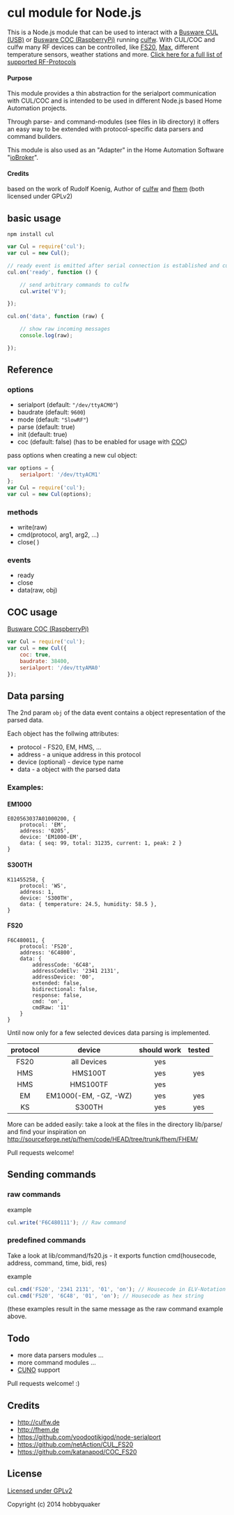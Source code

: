 # cul module for Node.js

This is a Node.js module that can be used to interact with a [Busware CUL (USB)](http://busware.de/tiki-index.php?page=CUL) or
[Busware COC (RaspberryPi)](http://busware.de/tiki-index.php?page=COC)
running [culfw](http://culfw.de). With CUL/COC and culfw many RF devices can be controlled,
like [FS20](http://www.elv.de/fs20-funkschaltsystem.html), [Max](http://www.elv.de/max-imale-kontrolle.html),
different temperature sensors, weather stations and more. [Click here for a full list of supported
RF-Protocols](http://culfw.de/culfw.html#Features)

#### Purpose

This module provides a thin abstraction for the serialport communication with CUL/COC and is intended to be used in
different Node.js based Home Automation projects.

Through parse- and command-modules (see files in lib directory) it offers an easy way to be extended
with protocol-specific data parsers and command builders.

This module is also used as an "Adapter" in the Home Automation Software "[ioBroker](https://github.com/iobroker/ioBroker.nodejs)".

#### Credits

based on the work of Rudolf Koenig, Author of [culfw](http://culfw.de) and [fhem](http://fhem.de) (both licensed under GPLv2)


## basic usage

```npm install cul```

```javascript
var Cul = require('cul');
var cul = new Cul();

// ready event is emitted after serial connection is established and culfw acknowledged data reporting
cul.on('ready', function () {

    // send arbitrary commands to culfw
    cul.write('V');

});

cul.on('data', function (raw) {

    // show raw incoming messages
    console.log(raw);

});

```


## Reference

### options

* serialport (default: ```"/dev/ttyACM0"```)
* baudrate (default: ```9600```)
* mode (default: ```"SlowRF"```)
* parse (default: true)
* init (default: true)
* coc (default: false) (has to be enabled for usage with [COC](http://busware.de/tiki-index.php?page=COC))

pass options when creating a new cul object:
```javascript
var options = {
    serialport: '/dev/ttyACM1'
};
var Cul = require('cul');
var cul = new Cul(options);
```

### methods

* write(raw)
* cmd(protocol, arg1, arg2, ...)
* close( )

### events

* ready
* close
* data(raw, obj)

## COC usage

[Busware COC (RaspberryPi)](http://busware.de/tiki-index.php?page=COC)

```javascript
var Cul = require('cul');
var cul = new Cul({
    coc: true,
    baudrate: 38400,
    serialport: '/dev/ttyAMA0'
});

```

## Data parsing



The 2nd param ```obj``` of the data event contains a object representation of the parsed data.

Each object has the follwing attributes:

* protocol - FS20, EM, HMS, ...
* address - a unique address in this protocol
* device (optional) - device type name
* data - a object with the parsed data

### Examples:

#### EM1000
```
E020563037A01000200, {
    protocol: 'EM',
    address: '0205',
    device: 'EM1000-EM',
    data: { seq: 99, total: 31235, current: 1, peak: 2 }
}
```

#### S300TH
```
K11455258, {
    protocol: 'WS',
    address: 1,
    device: 'S300TH',
    data: { temperature: 24.5, humidity: 58.5 },
}
```

#### FS20
```
F6C480011, {
    protocol: 'FS20',
    address: '6C4800',
    data: {
        addressCode: '6C48',
        addressCodeElv: '2341 2131',
        addressDevice: '00',
        extended: false,
        bidirectional: false,
        response: false,
        cmd: 'on',
        cmdRaw: '11'
    }
}
```

Until now only for a few selected devices data parsing is implemented.

| protocol 	|         device        	| should work 	| tested 	|
|:--------:	|:---------------------:	|:-----------:	|:------:	|
| FS20     	| all Devices              	| yes         	|        	|
| HMS      	| HMS100T               	| yes         	| yes    	|
| HMS      	| HMS100TF              	| yes         	|        	|
| EM       	| EM1000(-EM, -GZ, -WZ) 	| yes         	| yes    	|
| KS       	| S300TH                	| yes         	| yes    	|


More can be added easily: take a look at the files in the directory lib/parse/ and find your inspiration on
http://sourceforge.net/p/fhem/code/HEAD/tree/trunk/fhem/FHEM/

Pull requests welcome!

## Sending commands

### raw commands

example
```javascript
cul.write('F6C480111'); // Raw command
```
### predefined commands

Take a look at lib/command/fs20.js - it exports function cmd(housecode, address, command, time, bidi, res)

example
```javascript
cul.cmd('FS20', '2341 2131', '01', 'on'); // Housecode in ELV-Notation
cul.cmd('FS20', '6C48', '01', 'on'); // Housecode as hex string
```
(these examples result in the same message as the raw command example above.



## Todo

* more data parsers modules ...
* more command modules ...
* [CUNO](http://busware.de/tiki-index.php?page=CUNO) support

Pull requests welcome! :)

## Credits

* http://culfw.de
* http://fhem.de
* https://github.com/voodootikigod/node-serialport
* https://github.com/netAction/CUL_FS20
* https://github.com/katanapod/COC_FS20

## License

[Licensed under GPLv2](LICENSE)

Copyright (c) 2014 hobbyquaker